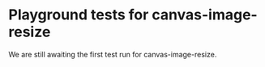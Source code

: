 # Playground tests for canvas-image-resize
We are still awaiting the first test run for canvas-image-resize.
